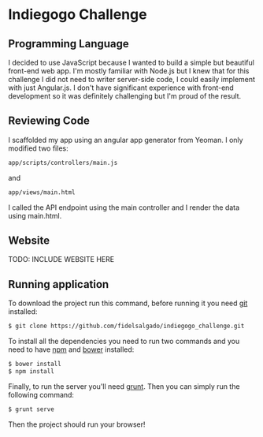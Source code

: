 # Indiegogo Challenge

## Programming Language
I decided to use JavaScript because I wanted to build a simple but beautiful
front-end web app. I'm mostly familiar with Node.js but I knew that for this 
challenge I did not need to writer server-side code, I could easily implement
with just Angular.js. I don't have significant experience with front-end 
development so it was definitely challenging but I'm proud of the result.

## Reviewing Code
I scaffolded my app using an angular app generator from Yeoman. I only
modified two files: 
```bash
app/scripts/controllers/main.js 
```
and 
```bash
app/views/main.html
```
I called the API endpoint using the main controller and I render the data
using main.html.

## Website
TODO: INCLUDE WEBSITE HERE

## Running application
To download the project run this command, before running it you need [git](https://git-scm.com/book/en/v2/Getting-Started-Installing-Git) installed:
```bash
$ git clone https://github.com/fidelsalgado/indiegogo_challenge.git
```
To install all the dependencies you need to run two commands and you need to 
have [npm](https://nodejs.org/en/download/) and [bower](https://www.npmjs.com/package/bower) installed:
```bash
$ bower install
$ npm install
```
Finally, to run the server you'll need [grunt](https://www.npmjs.com/package/grunt-cli). Then you can simply
run the following command:
```bash
$ grunt serve
```
Then the project should run your browser!
